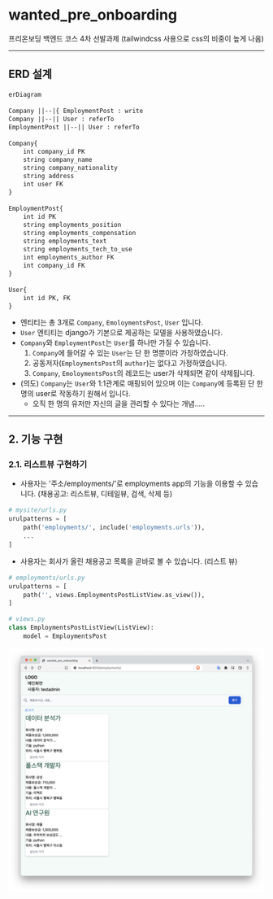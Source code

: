 # wanted_pre_onboarding
프리온보딩 백엔드 코스 4차 선발과제 (tailwindcss 사용으로 css의 비중이 높게 나옴)

---

## ERD 설계
```mermaid
erDiagram

Company ||--|{ EmploymentPost : write
Company ||--|| User : referTo
EmploymentPost ||--|| User : referTo

Company{
    int company_id PK
    string company_name
    string company_nationality
    string address
    int user FK
}

EmploymentPost{
    int id PK
    string employments_position
    string employments_compensation
    string employments_text
    string employments_tech_to_use
    int employments_author FK
    int company_id FK
}

User{
    int id PK, FK
}
```
- 엔티티는 총 3개로 `Company`, `EmoloymentsPost`, `User` 입니다.
- `User` 엔티티는 django가 기본으로 제공하는 모델을 사용하였습니다.
- `Company`와 `EmploymentPost`는 `User`를 하나만 가질 수 있습니다.
    1.  `Company`에 들어갈 수 있는 `User`는 단 한 명뿐이라 가정하였습니다.
    2. 공동저자(`EmploymentsPost`의 `author`)는 없다고 가정하였습니다.
    3. `Company`, `EmoloymentsPost`의 레코드는 user가 삭제되면 같이 삭제됩니다.
- (의도) `Company`는 `User`와 1:1관계로 매핑되어 있으며 이는 `Company`에 등록된 단 한 명의 user로 작동하기 원해서 입니다. 
    - 오직 한 명의 유저만 자신의 글을 관리할 수 있다는 개념.....
    
---

## 2. 기능 구현
### 2.1. 리스트뷰 구현하기
- 사용자는 '주소/employments/'로 employments app의 기능을 이용할 수 있습니다. (채용공고: 리스트뷰, 디테일뷰, 검색, 삭제 등)
```python
# mysite/urls.py
urulpatterns = [
    path('employments/', include('employments.urls')),
    ...
]
```

- 사용자는 회사가 올린 채용공고 목록을 곧바로 볼 수 있습니다. (리스트 뷰)
```python
# employments/urls.py
urulpatterns = [
    path('', views.EmploymentsPostListView.as_view()),
]
```

```python
# views.py
class EmploymentsPostListView(ListView):
    model = EmploymentsPost
```

![스크린샷1](./listView1.png)
